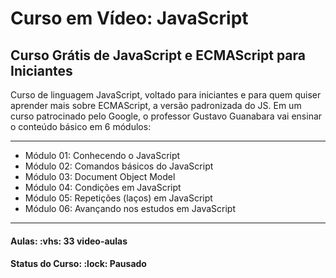 <h1>Curso em Vídeo: JavaScript</h1>

<h2>Curso Grátis de JavaScript e ECMAScript para Iniciantes</h2>

<p>
Curso de linguagem JavaScript, voltado para iniciantes e para quem quiser aprender mais sobre ECMAScript, a versão padronizada do JS. 
Em um curso patrocinado pelo Google, o professor Gustavo Guanabara vai ensinar o conteúdo básico em 6 módulos:

<hr>

<ul>
  <li>Módulo 01: Conhecendo o JavaScript</li>
  <li>Módulo 02: Comandos básicos do JavaScript</li>
  <li>Módulo 03: Document Object Model</li>
  <li>Módulo 04: Condições em JavaScript</li>
  <li>Módulo 05: Repetições (laços) em JavaScript</li>
  <li>Módulo 06: Avançando nos estudos em JavaScript</li>
</ul>

</p>

<hr>

<h4><b>Aulas:</b> :vhs: 33 video-aulas</h4>
<h4><b>Status do Curso:</b> :lock: Pausado</h4>
<!-- <h4><b>Status do Curso:</b> :speech_balloon: Estudando</h4> -->
